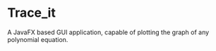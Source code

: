 # Trace_it

A JavaFX based GUI application, capable of plotting the graph of any polynomial equation.
